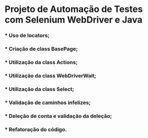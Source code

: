 # Projeto de Automação de Testes com Selenium WebDriver e Java

### * Uso de locators;
### * Criação de class BasePage;
### * Utilização da class Actions;
### * Utilização da class WebDriverWait;
### * Utilização da class Select;
### * Validação de caminhos infelizes;
### * Deleção de conta e validação da deleção;
### * Refatoração do código.
